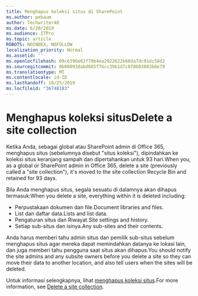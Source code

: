 ```yaml
---
title: Menghapus koleksi situs di SharePoint
ms.author: pebaum
author: Techwriter40
ms.date: 6/20/2019
ms.audience: ITPro
ms.topic: article
ROBOTS: NOINDEX, NOFOLLOW
localization_priority: Normal
ms.assetid: ''
ms.openlocfilehash: 09c6396e62f79b4ea2922022b60da7dc91dc58d2
ms.sourcegitcommit: 0b06093dabd685f76cc39b1d7c0f8b03883b6e79
ms.translationtype: MT
ms.contentlocale: id-ID
ms.lasthandoff: 10/25/2019
ms.locfileid: "36748183"
---
```

# <a name="delete-a-site-collection"></a><span data-ttu-id="84cbd-102">Menghapus koleksi situs</span><span class="sxs-lookup"><span data-stu-id="84cbd-102">Delete a site collection</span></span>

<span data-ttu-id="84cbd-103">Ketika Anda, sebagai global atau SharePoint admin di Office 365, menghapus situs (sebelumnya disebut "situs koleksi"), dipindahkan ke koleksi situs keranjang sampah dan dipertahankan untuk 93 hari.</span><span class="sxs-lookup"><span data-stu-id="84cbd-103">When you, as a global or SharePoint admin in Office 365, delete a site (previously called a "site collection"), it's moved to the site collection Recycle Bin and retained for 93 days.</span></span> 

<span data-ttu-id="84cbd-104">Bila Anda menghapus situs, segala sesuatu di dalamnya akan dihapus termasuk:</span><span class="sxs-lookup"><span data-stu-id="84cbd-104">When you delete a site, everything within it is deleted including:</span></span>

- <span data-ttu-id="84cbd-105">Perpustakaan dokumen dan file.</span><span class="sxs-lookup"><span data-stu-id="84cbd-105">Document libraries and files.</span></span>
- <span data-ttu-id="84cbd-106">List dan daftar data.</span><span class="sxs-lookup"><span data-stu-id="84cbd-106">Lists and list data.</span></span>
- <span data-ttu-id="84cbd-107">Pengaturan situs dan Riwayat.</span><span class="sxs-lookup"><span data-stu-id="84cbd-107">Site settings and history.</span></span>
- <span data-ttu-id="84cbd-108">Setiap sub-situs dan isinya.</span><span class="sxs-lookup"><span data-stu-id="84cbd-108">Any sub-sites and their contents.</span></span>

<span data-ttu-id="84cbd-109">Anda harus memberi tahu admin situs dan pemilik sub-situs sebelum menghapus situs agar mereka dapat memindahkan datanya ke lokasi lain, dan juga memberi tahu pengguna saat situs akan dihapus.</span><span class="sxs-lookup"><span data-stu-id="84cbd-109">You should notify the site admins and any subsite owners before you delete a site so they can move their data to another location, and also tell users when the sites will be deleted.</span></span> 

<span data-ttu-id="84cbd-110">Untuk informasi selengkapnya, lihat [menghapus koleksi situs](https://docs.microsoft.com/sharepoint/delete-site-collection).</span><span class="sxs-lookup"><span data-stu-id="84cbd-110">For more information, see [Delete a site collection](https://docs.microsoft.com/sharepoint/delete-site-collection).</span></span> 